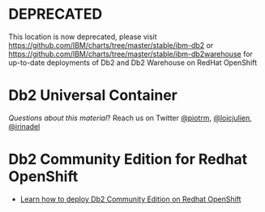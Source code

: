# DEPRECATED
  
This location is now deprecated, please visit https://github.com/IBM/charts/tree/master/stable/ibm-db2 or https://github.com/IBM/charts/tree/master/stable/ibm-db2warehouse for up-to-date deployments of Db2 and Db2 Warehouse on RedHat OpenShift

# Db2 Universal Container

*Questions about this material*?  Reach us on Twitter [@piotrm](https://twitter.com/piotrm), [@loicjulien](https://twitter.com/loicjulien), [@irinadel](https://twitter.com/irinadel)

# Db2 Community Edition for Redhat OpenShift

* [Learn how to deploy Db2 Community Edition on Redhat OpenShift](deployment/README.md)

